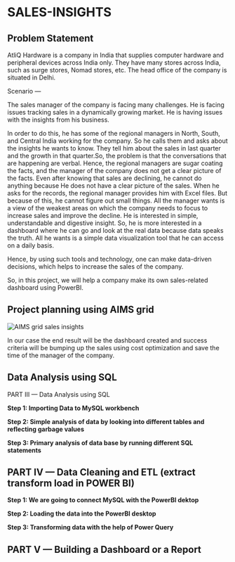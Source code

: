 # SALES-INSIGHTS

## Problem Statement

AtliQ Hardware is a company in India that supplies computer hardware and peripheral devices across India only.
They have many stores across India, such as surge stores, Nomad stores, etc. The head office of the company is situated in Delhi.

Scenario —

The sales manager of the company is facing many challenges. He is facing issues tracking sales in a dynamically growing market. He is having issues with the insights from his business.

In order to do this, he has some of the regional managers in North, South, and Central India working for the company. So he calls them and asks about the insights he wants to know.
They tell him about the sales in last quarter and the growth in that quarter.So, the problem is that the conversations that are happening are verbal. Hence, the regional managers
are sugar coating the facts, and the manager of the company does not get a clear picture of the facts. Even after knowing that sales are declining, he cannot do anything because 
He does not have a clear picture of the sales. When he asks for the records, the regional manager provides him with Excel files. But because of this, he cannot figure out small things.
All the manager wants is a view of the weakest areas on which the company needs to focus to increase sales and improve the decline. He is interested in simple, understandable
and digestive insight. So, he is more interested in a dashboard where he can go and look at the real data because data speaks the truth. 
All he wants is a simple data visualization tool that he can access on a daily basis.

Hence, by using such tools and technology, one can make data-driven decisions, which helps to increase the sales of the company.

So, in this project, we will help a company make its own sales-related dashboard using PowerBI.


## Project planning using AIMS grid


![AIMS grid sales insights](https://github.com/Priyanka-Hote/sales-insight/assets/109034913/47749dc9-d026-40ba-a320-f0dde013714a)


In our case the end result will be the dashboard created and success criteria will be bumping up the sales using cost optimization and
save the time of the manager of the company.

## Data Analysis using SQL


PART III — Data Analysis using SQL

**Step 1: Importing Data to MySQL workbench**

**Step 2: Simple analysis of data by looking into different tables and reflecting garbage values**

**Step 3: Primary analysis of data base by running different SQL statements**

## PART IV — Data Cleaning and ETL (extract transform load in POWER BI)

**Step 1: We are going to connect MySQL with the PowerBI dektop**

**Step 2: Loading the data into the PowerBI desktop**

**Step 3: Transforming data with the help of Power Query**

## PART V — Building a Dashboard or a Report



